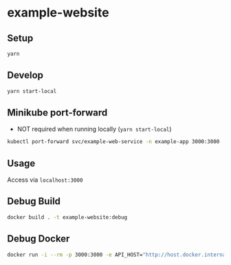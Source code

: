 # example-website

## Setup

```sh
yarn
```

## Develop

```sh
yarn start-local
```

## Minikube port-forward

- NOT required when running locally (`yarn start-local`)

```sh
kubectl port-forward svc/example-web-service -n example-app 3000:3000
```

## Usage

Access via `localhost:3000`

## Debug Build

```sh
docker build . -t example-website:debug
```

## Debug Docker

```sh
docker run -i --rm -p 3000:3000 -e API_HOST="http://host.docker.internal:3001" example-website:debug
```
